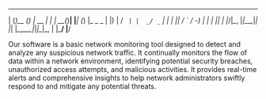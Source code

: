   ___  _      _ _        _   ___ _    _     _ _ _        
 |   \(_)__ _(_) |_ __ _| | | __(_)__| |___| (_) |_ _  _ 
 | |) | / _` | |  _/ _` | | | _|| / _` / -_) | |  _| || |
 |___/|_\__, |_|\__\__,_|_| |_| |_\__,_\___|_|_|\__|\_, |
        |___/                                       |__/ 

Our software is a basic network monitoring tool designed to detect and analyze any suspicious network traffic. 
It continually monitors the flow of data within a network environment, identifying potential security breaches, 
unauthorized access attempts, and malicious activities.
It provides real-time alerts and comprehensive insights to help network administrators swiftly respond to and mitigate any potential threats. 

